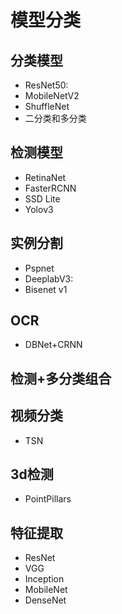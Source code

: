 # 模型分类

## 分类模型
- ResNet50:
- MobileNetV2
- ShuffleNet
- 二分类和多分类
## 检测模型
- RetinaNet
- FasterRCNN
- SSD Lite
- Yolov3

## 实例分割
- Pspnet
- DeeplabV3:
- Bisenet v1

## OCR
- DBNet+CRNN

## 检测+多分类组合

## 视频分类
- TSN

## 3d检测
- PointPillars

## 特征提取
- ResNet
- VGG 
- Inception
- MobileNet
- DenseNet

